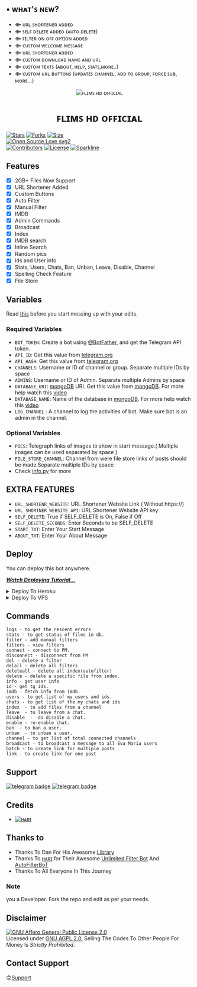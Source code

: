 ## • ᴡʜᴀᴛ'ꜱ ɴᴇᴡ?

- ⟴ ᴜʀʟ ꜱʜᴏʀᴛᴇɴᴇʀ ᴀᴅᴅᴇᴅ
- ⟴ ꜱᴇʟꜰ ᴅᴇʟᴇᴛᴇ ᴀᴅᴅᴇᴅ (ᴀᴜᴛᴏ ᴅᴇʟᴇᴛᴇ)
- ⟴ ꜰɪʟᴛᴇʀ ᴏɴ ᴏꜰꜰ ᴏᴘᴛɪᴏɴ ᴀᴅᴅᴇᴅ
- ⟴ ᴄᴜꜱᴛᴏᴍ ᴡᴇʟᴄᴏᴍᴇ ᴍᴇꜱꜱᴀɢᴇ
- ⟴ ᴜʀʟ ꜱʜᴏʀᴛᴇɴᴇʀ ᴀᴅᴅᴇᴅ
- ⟴ ᴄᴜꜱᴛᴏᴍ ᴅᴏᴡɴʟᴏᴀᴅ ɴᴀᴍᴇ ᴀɴᴅ ᴜʀʟ
- ⟴ ᴄᴜꜱᴛᴏᴍ ᴛᴇxᴛꜱ (ᴀʙᴏᴜᴛ, ʜᴇʟᴘ, ꜱᴛᴀᴛꜱ,ᴍᴏʀᴇ..)
- ⟴ ᴄᴜꜱᴛᴏᴍ ᴜʀʟ ʙᴜᴛᴛᴏɴꜱ (ᴜᴘᴅᴀᴛᴇꜱ ᴄʜᴀɴɴᴇʟ, ᴀᴅᴅ ᴛᴏ ɢʀᴏᴜᴘ, ꜰᴏʀᴄᴇ ꜱᴜʙ, ᴍᴏʀᴇ...)




<p align="center">
  <img src="https://telegra.ph/file/ec9211b2fb3203e1421d5.jpg" alt="ꜰʟɪᴍꜱ ʜᴅ ᴏꜰꜰɪᴄɪᴀʟ">
</p>
<h1 align="center">
  <b>ꜰʟɪᴍꜱ ʜᴅ ᴏꜰꜰɪᴄɪᴀʟ</b>
</h1>


[![Stars](https://img.shields.io/github/stars/EvamariaTG/EvaMaria?style=flat-square&color=yellow)](https://github.com/AM-ROBOTS/AdvAnurag/stargazers)
[![Forks](https://img.shields.io/github/forks/EvamariaTG/EvaMaria?style=flat-square&color=orange)](https://github.com/AM-ROBOTS/AdvAnurag/fork)
[![Size](https://img.shields.io/github/repo-size/EvamariaTG/EvaMaria?style=flat-square&color=green)](https://github.com/AM-ROBOTS/AdvAnurag/)   
[![Open Source Love svg2](https://badges.frapsoft.com/os/v2/open-source.svg?v=103)](https://github.com/AM-ROBOTS/AdvAnurag)   
[![Contributors](https://img.shields.io/github/contributors/EvamariaTG/EvaMaria?style=flat-square&color=green)](https://github.com/AM-ROBOTS/AdvAnurag/graphs/contributors)
[![License](https://img.shields.io/badge/License-AGPL-blue)](https://github.com/AM-ROBOTS/AdvAnurag/blob/main/LICENSE)
[![Sparkline](https://stars.medv.io/EvamariaTG/EvaMaria.svg)](https://stars.medv.io/EvamariaTG/EvaMaria)


## Features

- [x] 2GB+ Files Now Support
- [x] URL Shortener Added
- [x] Custom Buttons
- [x] Auto Filter
- [x] Manual Filter
- [x] IMDB
- [x] Admin Commands
- [x] Broadcast
- [x] Index
- [x] IMDB search
- [x] Inline Search
- [x] Random pics
- [x] ids and User info 
- [x] Stats, Users, Chats, Ban, Unban, Leave, Disable, Channel
- [x] Spelling Check Feature
- [x] File Store
## Variables

Read [this](https://telegram.dog/sources_cods) before you start messing up with your edits.

### Required Variables
* `BOT_TOKEN`: Create a bot using [@BotFather](https://telegram.dog/BotFather), and get the Telegram API token.
* `API_ID`: Get this value from [telegram.org](https://my.telegram.org/apps)
* `API_HASH`: Get this value from [telegram.org](https://my.telegram.org/apps)
* `CHANNELS`: Username or ID of channel or group. Separate multiple IDs by space
* `ADMINS`: Username or ID of Admin. Separate multiple Admins by space
* `DATABASE_URI`: [mongoDB](https://www.mongodb.com) URI. Get this value from [mongoDB](https://www.mongodb.com). For more help watch this [video](https://youtu.be/h9QjSSmk5tw)
* `DATABASE_NAME`: Name of the database in [mongoDB](https://www.mongodb.com). For more help watch this [video](https://youtu.be/h9QjSSmk5tw)
* `LOG_CHANNEL` : A channel to log the activities of bot. Make sure bot is an admin in the channel.
### Optional Variables
* `PICS`: Telegraph links of images to show in start message.( Multiple images can be used separated by space )
* `FILE_STORE_CHANNEL`: Channel from were file store links of posts should be made.Separate multiple IDs by space
* Check [info.py](https://github.com/AM-ROBOTS/AdvAnurag/blob/main/info.py) for more
## EXTRA FEATURES
* `URL_SHORTENR_WEBSITE`: URL Shortener Website Link ( Without https://)
* `URL_SHORTNER_WEBSITE_API`: URL Shortener Website API key
* `SELF_DELETE`: True if SELF_DELETE is On, False if Off
* `SELF_DELETE_SECONDS`: Enter Seconds to be SELF_DELETE 
* `START_TXT`: Enter Your Start Message
* `ABOUT_TXT`: Enter Your About Message 


## Deploy
You can deploy this bot anywhere.

<i>**[Watch Deploying Tutorial...](https://youtu.be/RWs6sh8m2Uk)**</i>

<details><summary>Deploy To Heroku</summary>
<p>
<br>
<a href="https://heroku.com/deploy?template=https://github.com/DRAGON-PRO/vpsf">
  <img src="https://www.herokucdn.com/deploy/button.svg" alt="Deploy">
</a>
</p>
</details>

<details><summary>Deploy To VPS</summary>
<p>
<pre>
git clone https://github.com/DRAGON-PRO/vpsf
# Install Packages
pip3 install -U -r requirements.txt
Edit info.py with variables as given below then run bot
python3 bot.py
</pre>
</p>
</details>


## Commands
```
logs - to get the rescent errors
stats - to get status of files in db.
filter - add manual filters
filters - view filters
connect - connect to PM.
disconnect - disconnect from PM
del - delete a filter
delall - delete all filters
deleteall - delete all index(autofilter)
delete - delete a specific file from index.
info - get user info
id - get tg ids.
imdb - fetch info from imdb.
users - to get list of my users and ids.
chats - to get list of the my chats and ids 
index  - to add files from a channel
leave  - to leave from a chat.
disable  -  do disable a chat.
enable - re-enable chat.
ban  - to ban a user.
unban  - to unban a user.
channel - to get list of total connected channels
broadcast - to broadcast a message to all Eva Maria users
batch - to create link for multiple posts
link - to create link for one post
```
## Support
[![telegram badge](https://img.shields.io/badge/Telegram-Group-30302f?style=flat&logo=telegram)](https://telegram.dog/sources_cods)
[![telegram badge](https://img.shields.io/badge/Telegram-Channel-30302f?style=flat&logo=telegram)](https://telegram.dog/MOVIES_ZILAA)

## Credits 
* [![ʜᴀʀɪ](https://img.shields.io/static/v1?label=EvaMaria&message=devs&color=critical)](https://telegram.dog/sources_cods)


## Thanks to 
 - Thanks To Dan For His Awesome [Library](https://github.com/pyrogram/pyrogram)
 - Thanks To [ʜᴀʀɪ](https://telegram.dog/gurubhai11) for Their Awesome [Unlimited Filter Bot](https://t.me/BetterFilters_Ro_Bot) And [AutoFilterBoT](https://github.com/am-robots/Anurag)
 - Thanks To All Everyone In This Journey

### Note

you a Developer.
Fork the repo and edit as per your needs.

## Disclaimer
[![GNU Affero General Public License 2.0](https://www.gnu.org/graphics/agplv3-155x51.png)](https://www.gnu.org/licenses/agpl-3.0.en.html#header)    
Licensed under [GNU AGPL 2.0.](https://github.com/AM-ROBOTS/AdvAnurag/blob/main/LICENSE)
Selling The Codes To Other People For Money Is *Strictly Prohibited*.

## Contact Support 
🙃[Support](https://telegram.dog/Technical_Help_Support_Bot)
